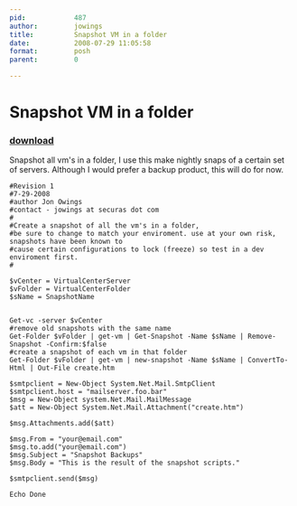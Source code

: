 ```yaml
---
pid:            487
author:         jowings
title:          Snapshot VM in a folder
date:           2008-07-29 11:05:58
format:         posh
parent:         0

---
```


# Snapshot VM in a folder

### [download](Scripts\487.ps1)

Snapshot all vm's in a folder, I use this make nightly snaps of a certain set of servers. Although I would prefer a backup product, this will do for now.

```posh
#Revision 1 
#7-29-2008
#author Jon Owings
#contact - jowings at securas dot com
#
#Create a snapshot of all the vm's in a folder, 
#be sure to change to match your enviroment. use at your own risk, snapshots have been known to 
#cause certain configurations to lock (freeze) so test in a dev enviroment first.
#

$vCenter = VirtualCenterServer
$vFolder = VirtualCenterFolder
$sName = SnapshotName


Get-vc -server $vCenter
#remove old snapshots with the same name
Get-Folder $vFolder | get-vm | Get-Snapshot -Name $sName | Remove-Snapshot -Confirm:$false
#create a snapshot of each vm in that folder
Get-Folder $vFolder | get-vm | new-snapshot -Name $sName | ConvertTo-Html | Out-File create.htm

$smtpclient = New-Object System.Net.Mail.SmtpClient
$smtpclient.host = "mailserver.foo.bar"
$msg = New-Object system.Net.Mail.MailMessage
$att = New-Object System.Net.Mail.Attachment("create.htm")

$msg.Attachments.add($att)

$msg.From = "your@email.com"
$msg.to.add("your@email.com")
$msg.Subject = "Snapshot Backups"
$msg.Body = "This is the result of the snapshot scripts."

$smtpclient.send($msg)

Echo Done








```
